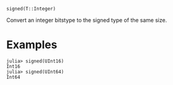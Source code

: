 ```
signed(T::Integer)
```

Convert an integer bitstype to the signed type of the same size.

# Examples

```jldoctest
julia> signed(UInt16)
Int16
julia> signed(UInt64)
Int64
```
